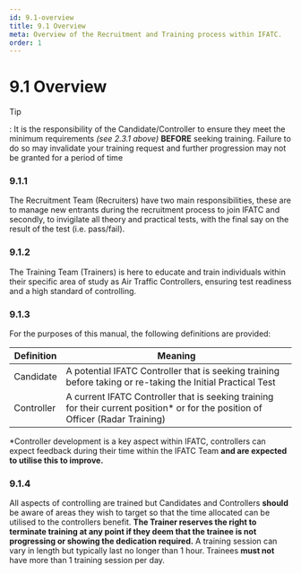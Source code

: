 ```yaml
---
id: 9.1-overview
title: 9.1 Overview
meta: Overview of the Recruitment and Training process within IFATC.
order: 1
---
```


# 9.1  Overview

 

Tip

: It is the responsibility of the Candidate/Controller to ensure they meet the minimum requirements *(see 2.3.1 above)* **BEFORE** seeking training. Failure to do so may invalidate your training request and further progression may not be granted for a period of time

 

### 9.1.1    

The Recruitment Team (Recruiters) have two main responsibilities, these are to manage new entrants during the recruitment process to join IFATC and secondly, to invigilate all theory and practical tests, with the final say on the result of the test (i.e. pass/fail).



### 9.1.2    

The Training Team (Trainers) is here to educate and train individuals within their specific area of study as Air Traffic Controllers, ensuring test readiness and a high standard of controlling.



### 9.1.3    

For the purposes of this manual, the following definitions are provided:

 

| **Definition** | **Meaning**                                                  |
| -------------- | ------------------------------------------------------------ |
| Candidate      | A  potential IFATC Controller that is seeking training before taking or  re-taking the Initial Practical Test |
| Controller     | A  current IFATC Controller that is seeking training for their current position*  or for the position of Officer (Radar Training) |

 

*Controller development is a key aspect within IFATC, controllers can expect feedback during their time within the IFATC Team **and are expected to utilise this to improve.** 

 

### 9.1.4    

All aspects of controlling are trained but Candidates and Controllers **should** be aware of areas they wish to target so that the time allocated can be utilised to the controllers benefit. **The Trainer reserves the right to terminate training at any point if they deem that the trainee is not progressing or showing the dedication required.** A training session can vary in length but typically last no longer than 1 hour. Trainees **must not** have more than 1 training session per day. 